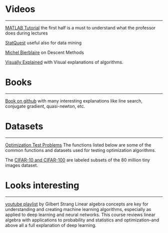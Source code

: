 # Videos
---

[MATLAB Tutorial](https://www.youtube.com/watch?v=7f50sQYjNRA&t=6345s) the first half is a must to understand what the professor does during lectures

[StatQuest](https://www.youtube.com/@statquest) useful also for data mining

[Michel Bierblaire](https://youtube.com/playlist?list=PL10NOnsbP5Q7wNrYItE2GhKq05cVov97e&si=Rd85llfgFQAeddFU) on Descent Methods

[Visually Explained](https://www.youtube.com/@VisuallyExplained) with Visual explanations of algorithms.


# Books
---

[Book on github](https://indrag49.github.io/Numerical-Optimization/) with many interesting explanations like line search, conjugate gradient, quasi-newton, etc.



# Datasets
---

[Optimization Test Problems](https://www.sfu.ca/~ssurjano/optimization.html) The functions listed below are some of the common functions and datasets used for testing optimization algorithms.

The [CIFAR-10 and CIFAR-100](https://www.cs.toronto.edu/~kriz/cifar.html) are labeled subsets of the 80 million tiny images dataset. 



# Looks interesting
---

[youtube playlist](https://youtube.com/playlist?list=PLUl4u3cNGP63oMNUHXqIUcrkS2PivhN3k&si=pEbwcF_n09_23vUA) by Gilbert Strang
Linear algebra concepts are key for understanding and creating machine learning algorithms, especially as applied to deep learning and neural networks. This course reviews linear algebra with applications to probability and statistics and optimization–and above all a full explanation of deep learning.

